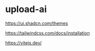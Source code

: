 # upload-ai

https://ui.shadcn.com/themes

https://tailwindcss.com/docs/installation

https://vitejs.dev/
